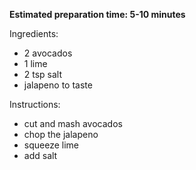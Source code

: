 **Estimated preparation time: 5-10 minutes**

Ingredients:
- 2 avocados
- 1 lime
- 2 tsp salt
- jalapeno to taste

Instructions:
- cut and mash avocados
- chop the jalapeno
- squeeze lime
- add salt
